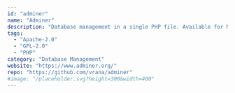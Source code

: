 ```yaml
---
id: "adminer"
name: "Adminer"
description: "Database management in a single PHP file. Available for MySQL, MariaDB, PostgreSQL, SQLite, MS SQL, Oracle, Elasticsearch, MongoDB and others."
tags:
  - "Apache-2.0"
  - "GPL-2.0"
  - "PHP"
category: "Database Management"
website: "https://www.adminer.org/"
repo: "https://github.com/vrana/adminer"
#image: "/placeholder.svg?height=300&width=400"
---
```


